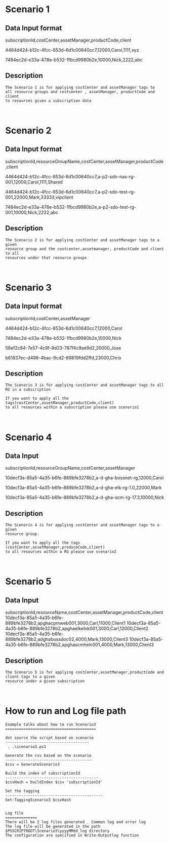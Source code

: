 # Scenario 1
## Data Input format

subscriptionId,costCenter,assetManager,productCode,client

4464d424-b12c-4fcc-853d-6d1c00640cc7,12000,Carol,1111,xyz

7484ec2d-e33a-478e-b532-1fbcd9980b2e,10000,Nick,2222,abc

## Description
    The Scenario 1 is for applying costCenter and assetManager tags to
    all resource groups and costcenter , assetManager, productCode and client
    to resources given a subscription data

<br>

# Scenario 2
## Data Input format

subscriptionId,resourceGroupName,costCenter,assetManager,productCode,client

4464d424-b12c-4fcc-853d-6d1c00640cc7,a-p2-sdo-nas-rg-001,12000,Carol,1111,Shared

4464d424-b12c-4fcc-853d-6d1c00640cc7,a-p2-sdo-test-rg-001,22000,Mark,33333,vipclient

7484ec2d-e33a-478e-b532-1fbcd9980b2e,a-p2-sdo-test-rg-001,10000,Nick,2222,abc

## Description

    The Scenario 2 is for applying costCenter and assetManager tags to a given
    resource group and the costcenter,assetmanager, productCode and client to all
    resources under that resource groups

<br>

# Scenario 3
## Data Input format

subscriptionId,costCenter,assetManager

4464d424-b12c-4fcc-853d-6d1c00640cc7,12000,Carol

7484ec2d-e33a-478e-b532-1fbcd9980b2e,10000,Nick

56ef2c84-7e57-4c9f-8d23-787f4c9ae9d2,20000,Jose

b61837ec-d496-4bac-9cd2-89819fdd2ffd,23000,Chris


## Description

    The Scenario 3 is for applying costCenter and assetManager tags to all RG in a subscription

    If you want to apply all the tags(costCenter,assetManager,productCode,client)
    to all resources within a subscription please use scenario1
<br>

# Scenario 4

## Data Input
subscriptionId,resourceGroupName,costCenter,assetManager

10decf3a-85a5-4a35-b6fe-889bfe3278b2,a-d-gha-bossnet-rg,12000,Carol

10decf3a-85a5-4a35-b6fe-889bfe3278b2,a-d-gha-elk-rg-1.0,22000,Mark

10decf3a-85a5-4a35-b6fe-889bfe3278b2,a-d-gha-scm-rg-17.3,10000,Nick

## Description
    The Scenario 4 is for applying costCenter and assetManager tags to a given
    resource group.

    If you want to apply all the tags (costCenter,assetManager,produceCode,client)
    to all resources within a RG please use scenario2

<br>

# Scenario 5

## Data Input
subscriptionId,resourceName,costCenter,assetManager,productCode,client
10decf3a-85a5-4a35-b6fe-889bfe3278b2,apghacpmweb001,3000,Carl,11000,Client1
10decf3a-85a5-4a35-b6fe-889bfe3278b2,apghaelkelnk001,3000,Carl,12000,Client2
10decf3a-85a5-4a35-b6fe-889bfe3278b2,adghabossdoc02,4000,Mark,13000,Client3
10decf3a-85a5-4a35-b6fe-889bfe3278b2,apghascmhelc001,4000,Mark,13000,Client3

## Description
    The Scenario 5 is for applying costCenter,assetManager,productCode and client tags to a given
    resource under a given subscription

<br>



# How to run and Log file path
```
Example talks about how to run Scenario3
========================================

dot source the script based on scenario
-------------------------------------
 . .\scenario3.ps1

Generate the csv based on the scenario
--------------------------------------
$csv = GenerateScenario3

Build the index of subscriptionId
-----------------------------------------
$csvHash = buildIndex $csv 'subscriptionId'

Set the tagging
-------------------------------------------
Set-TaggingScenario3 $csvHash


Log file
==============
There will be 2 log files generated . Common log and error log
The log file will be generated in the path $PSSCRIPTROOT\Scenario3\yyyyMMdd_log directory
The configuration are specified in Write-Outputlog function

```

